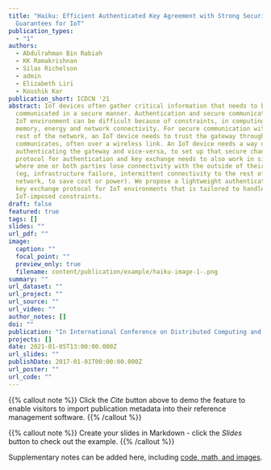 ```yaml
---
title: "Haiku: Efficient Authenticated Key Agreement with Strong Security
  Guarantees for IoT"
publication_types:
  - "1"
authors:
  - Abdulrahman Bin Rabiah
  - KK Ramakrishnan
  - Silas Richelson
  - admin
  - Elizabeth Liri
  - Koushik Kar
publication_short: ICDCN '21
abstract: IoT devices often gather critical information that needs to be
  communicated in a secure manner. Authentication and secure communication in an
  IoT environment can be difficult because of constraints, in computing power,
  memory, energy and network connectivity. For secure communication with the
  rest of the network, an IoT device needs to trust the gateway through which it
  communicates, often over a wireless link. An IoT device needs a way of
  authenticating the gateway and vice-versa, to set up that secure channel. The
  protocol for authentication and key exchange needs to also work in situations
  where one or both parties lose connectivity with the outside of their network
  (eg, infrastructure failure, intermittent connectivity to the rest of the
  network, to save cost or power). We propose a lightweight authentication and
  key exchange protocol for IoT environments that is tailored to handle
  IoT-imposed constraints.
draft: false
featured: true
tags: []
slides: ""
url_pdf: ""
image:
  caption: ""
  focal_point: ""
  preview_only: true
  filename: content/publication/example/haiku-image-1-.png
summary: ""
url_dataset: ""
url_project: ""
url_source: ""
url_video: ""
author_notes: []
doi: ""
publication: "In International Conference on Distributed Computing and Networking 2021 "
projects: []
date: 2021-01-05T13:00:00.000Z
url_slides: ""
publishDate: 2017-01-01T00:00:00.000Z
url_poster: ""
url_code: ""
---
```


{{% callout note %}}
Click the *Cite* button above to demo the feature to enable visitors to import publication metadata into their reference management software.
{{% /callout %}}

{{% callout note %}}
Create your slides in Markdown - click the *Slides* button to check out the example.
{{% /callout %}}

Supplementary notes can be added here, including [code, math, and images](https://wowchemy.com/docs/writing-markdown-latex/).
